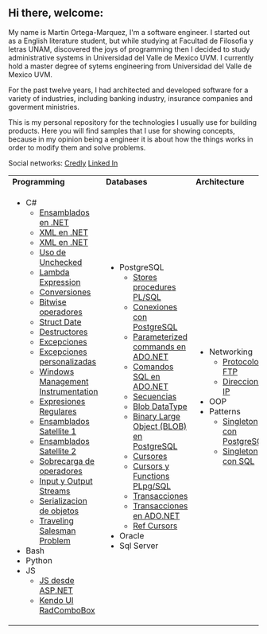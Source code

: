 ## Hi there, welcome:


My name is Martin Ortega-Marquez, I'm a software engineer.
I started out as a English literature student, but while studying at Facultad de Filosofia y letras UNAM, discovered the joys of programming then I decided
to study administrative systems in Universidad del Valle de Mexico UVM.
I currently hold a master degree of sytems engineering from Universidad del Valle de Mexico UVM.

For the past twelve years, I had architected and developed software for a variety of industries, including banking industry, insurance companies and goverment ministries.

This is my personal repository for the technologies I usually use for building products.
Here you will find samples that I use for showing concepts, because in my opinion being a engineer it is about
how the things works in order to modify them and solve problems.

<p align="justify">
Social networks:
<a href="https://www.credly.com/users/martin-ortega-marquez">Credly</a>
<a href="https://www.linkedin.com/in/masterlynx/">Linked In</a>
</p>
   
<table width="100%">
<tr>
	<td><b>Programming</b></td>
	<td><b>Databases</b></td>
	<td><b>Architecture</b></td>
	<td><b>Security</b></td>
</tr>
<tr>
	<td>
	<p align="Justify">
		<ul>
			<li>C#
				<ul>
					<li>
						<a href="https://github.com/lynxestudio/20081229-FirstApp">
						Ensamblados en .NET
						</a>
					</li>
					<li>
						<a href="https://github.com/lynxestudio/20100530-LinqXMLSample2">
						XML en .NET
						</a>
					</li>
					<li>
						<a href="https://github.com/lynxestudio/20100526-LinqXMLSample1">
						XML en .NET
						</a>
					</li>
					<li>
						<a href="https://github.com/lynxestudio/20101031-UncheckedSample">
						Uso de Unchecked
						</a>
					</li>
					<li>
						<a href="https://github.com/lynxestudio/20101025-LambdaExpression">
						Lambda Expression
						</a>
					</li>
					<li>
						<a href="https://github.com/lynxestudio/20101003-CSharpPuzzlers">
						Conversiones
						</a>
					</li>
					<li>
						<a href="https://github.com/lynxestudio/20110114-BitwiseOperators">
						Bitwise operadores
						</a>
					</li>
					<li>
						<a href="https://github.com/lynxestudio/20110227-DateSample">
						Struct Date
						</a>
					</li>
					<li>
						<a href="https://github.com/lynxestudio/20110320-DestructorSample">
						Destructores
						</a>
					</li>
					<li>
						<a href="https://github.com/lynxestudio/20110419-CustomExceptionsCSharp">
						Excepciones
						</a>
					</li>
					<li>
						<a href="https://github.com/lynxestudio/20110424-CustomExceptionGTKSharp">
						Excepciones personalizadas
						</a>
					</li>
					<li>
						<a href="https://github.com/lynxestudio/20110625-CSharpWMISample">
						Windows Management Instrumentation
						</a>
					</li>
					<li>
						<a href="https://github.com/lynxestudio/20111117-RegularExpressionApp">
						Expresiones Regulares
						</a>
					</li>
					<li>
						<a href="https://github.com/lynxestudio/20111225-SatelliteAssemblies">
						Ensamblados Satellite 1
						</a>
					</li>
					<li>
						<a href="https://github.com/lynxestudio/20111227-SatelliteAssemblies">
						Ensamblados Satellite 2
						</a>
					</li>
					<li>
						<a href="https://github.com/lynxestudio/20120228-Vectors">
						Sobrecarga de operadores
						</a>
					</li>
					<li>
						<a href="https://github.com/lynxestudio/20120319-IOStreams">
						Input y Output Streams
						</a>
					</li>
					<li>
						<a href="https://github.com/lynxestudio/20120522-ObjectsSerialization">
						Serializacion de objetos
						</a>
					</li>
					<li>
						<a href="https://github.com/lynxestudio/20121214-TSP-Algorithm">
						Traveling Salesman Problem
						</a>
					</li>
				</ul>
			</li>
			<li>Bash</li>
			<li>Python</li>
			<li>JS
				<ul>
					<li>
						<a href="https://github.com/lynxestudio/20111112-ASPX-JS-Sample">
						JS desde ASP.NET
						</a>
					</li>
					<li>
						<a href="https://github.com/lynxestudio/20130421-KendoUI-RadComboBox">
						Kendo UI RadComboBox
						</a>
					</li>
				</ul>
			</li>
		</ul>
		</p>
	</td>
	<!--End Programming -->
	<td>
	<p align="justify">
		<ul>
			<li>PostgreSQL
				<ul>
					<li>
					<a href="https://github.com/lynxestudio/20100919-PLSQLStoreProcedures">
					Stores procedures PL/SQL
					</a>
					</li>
					<li>
						<a href="https://github.com/lynxestudio/20100907-DataBaseConnectionSample">
						Conexiones con PostgreSQL 
						</a>
					</li>
					<li>
						<a href="https://github.com/lynxestudio/20120831-PgSQLParameters">
						Parameterized commands en ADO.NET
						</a>
					</li>
					<li>
						<a href="https://github.com/lynxestudio/20120906-Parameterized-Commands">
						Comandos SQL en ADO.NET 
						</a>
					</li>
					<li>
						<a href="https://github.com/lynxestudio/20121002-PgSequences">
						Secuencias
						</a>
					</li>
					<li>
						<a href="https://github.com/lynxestudio/20121229-BlobDataType">
						Blob DataType
						</a>
					</li>
					<li>
						<a href="https://github.com/lynxestudio/20130111-ADO-Blob-Sample">
						Binary Large Object (BLOB) en PostgreSQL
						</a>
					</li>
					<li>
						<a href="https://github.com/lynxestudio/20130127-PostgreSQL-Cursors">
						Cursores
						</a>
					</li>
					<li>
						<a href="https://github.com/lynxestudio/20130328-PostgreSQL-CursorsFunctions">
						Cursors y Functions PLpg/SQL
						</a>
					</li>
					<li>
						<a href="https://github.com/lynxestudio/20130305-PostgreSQL-Transactions">
						Transacciones
						</a>
					</li>
					<li>
						<a href="https://github.com/lynxestudio/20130306-ADO-Transactions">
						Transacciones en ADO.NET
						</a>
					</li>
					<li>
						<a href="https://github.com/lynxestudio/20130408-PostgreSQL-RefCursors">
						Ref Cursors
						</a>
					</li>
				</ul>
			</li>
			<li>Oracle</li>
			<li>Sql Server</li>
		</ul>
	</p>
	</td>
	<!-- End Databases-->
	<td>
	<p align="justify">
		<ul>
			<li>Networking
			<ul>
			<li>
			<a href="https://github.com/lynxestudio/20100821-FTPSample">
			Protocolo FTP
			</a>
			</li>
			<li>
				<a href="https://github.com/lynxestudio/20101130-IPSample">
				Direcciones IP
				</a>
			</li>
			</ul>
			</li>
			<li>OOP</li>
			<li>Patterns
				<ul>
					<li>
					<a href="https://github.com/lynxestudio/20100520-SingletonPatternPostgreSQL">
					Singleton con PostgreSQL</a>
					</li>
					<li>
					<a href="https://github.com/lynxestudio/20100503-SingletonPattern">
					Singleton con SQL
					</a>
					</li>
				</ul>
			</li>
		</ul>
	</p>
	</td>
	<!-- End networking -->
	<td>
		<ul>
				<li>
				<a href="https://github.com/lynxestudio/20090111-ASP-RegularExpressionValidator
">Expresiones Regulares ASP.NET</a>
</li>
				<li>
				<a href="https://github.com/lynxestudio/20090106-ASP-RangeValidator
">Rangos ASP.NET</a>
</li>
				<li>
				<a href="https://github.com/lynxestudio/20090104-ASP-RequiredFieldValidator
">Campos obligatorios (ASP.NET)</a>
</li>
				<li>
					<a href="https://github.com/lynxestudio/20090305-BankStatements">
					CAS Code Access Security en .NET
					</a>
				</li>
				<li>
				<a href="https://github.com/lynxestudio/20100725-SecurityDotNet2">
				Seguridad en .NET
				</a>
				</li>
				<li>
				<a href="https://github.com/lynxestudio/20100714-SecurityDotNet">
				Seguridad en .NET
				</a>
				</li>
				<li>
				<a href="https://github.com/lynxestudio/20100805-SecurityDotnet3">
				Seguridad en .NET
				</a>
				</li>
				<li>
					<a href="https://github.com/lynxestudio/20110601-TraceListenersSample">
						Logging en aplicaciones
					</a>
				</li>
				<li>
						<a href="https://github.com/lynxestudio/20110629-ASPFileUpload">
						Control File Upload ASP.NET
						</a>
				</li>
				<li>
					<a href="https://github.com/lynxestudio/20110730-Log4netSample">
					Log4net
					</a>
				</li>
				<li>
					<a href="https://github.com/lynxestudio/20120331-Process-Sample">
					Procesos
					</a>
				</li>
				<li>
					<a href="https://github.com/lynxestudio/20120618-Email-SMTP">
					SMTP (Simple Mail Transfer Protocol)
					</a>
				</li>
				</ul>
	</td>
</tr>
</table>
<!--
**lynxestudio/lynxestudio** is a ✨ _special_ ✨ repository because its `README.md` (this file) appears on your GitHub profile.

Here are some ideas to get you started:
-->

